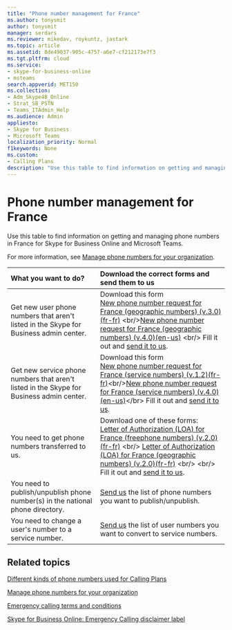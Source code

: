 ```yaml
---
title: "Phone number management for France"
ms.author: tonysmit
author: tonysmit
manager: serdars
ms.reviewer: mikedav, roykuntz, jastark
ms.topic: article
ms.assetid: 8de49037-905c-4757-a6e7-cf212173e7f3
ms.tgt.pltfrm: cloud
ms.service: 
- skype-for-business-online
- msteams
search.appverid: MET150
ms.collection: 
- Adm_Skype4B_Online
- Strat_SB_PSTN
- Teams_ITAdmin_Help
ms.audience: Admin
appliesto:
- Skype for Business 
- Microsoft Teams
localization_priority: Normal
f1keywords: None
ms.custom:
- Calling Plans
description: "Use this table to find information on getting and managing phone numbers in France for Skype for Business Online and Microsoft Teams."
---
```


# Phone number management for France

Use this table to find information on getting and managing phone numbers in France for Skype for Business Online and Microsoft Teams. 
  
For more information, see [Manage phone numbers for your organization](manage-phone-numbers-for-your-organization.md).
  
|**What you want to do?**|**Download the correct forms and send them to us**|
|:-----|:-----|
|Get new user phone numbers that aren't listed in the Skype for Business admin center.   <br/> | Download this form <br/> [New phone number request for France (geographic numbers) (v.3.0)(fr-fr)](https://github.com/MicrosoftDocs/OfficeDocs-SkypeForBusiness/blob/live/Teams/downloads/new-number-request-forms/new-phone-number-request-for-france-(geographic-numbers)-(v.3.0)-(fr-fr).pdf?raw=true) <br/>[New phone number request for France (geographic numbers) (v.4.0)(en-us)](https://github.com/MicrosoftDocs/OfficeDocs-SkypeForBusiness/blob/live/Teams/downloads/new-number-request-forms/new-phone-number-request-for-france-(v.4.0)-(en-us).pdf?raw=true) <br/>   Fill it out and [send it to us](mailto:ptneu@microsoft.com).  <br/> |
|Get new service phone numbers that aren't listed in the Skype for Business admin center. <br/> |Download this form </br> [New phone number request for France (service numbers) (v.1.2)(fr-fr)](https://github.com/MicrosoftDocs/OfficeDocs-SkypeForBusiness/blob/live/Teams/downloads/new-number-request-forms/New-phone-number-request-for-france-(service-numbers)-(v.1.2)-(fr-fr).pdf?raw=true)<br/>[New phone number request for France (service numbers) (v.4.0)(en-us)](https://github.com/MicrosoftDocs/OfficeDocs-SkypeForBusiness/blob/live/Teams/downloads/new-number-request-forms/new-phone-number-request-for-france-(v.4.0)-(en-us).pdf?raw=true)</br> Fill it out and [send it to us](mailto:ptneu@microsoft.com).
|You need to get phone numbers transferred to us.  <br/> |Download one of these forms: <br/> [Letter of Authorization (LOA) for France (freephone numbers) (v.2.0)(fr-fr)](https://github.com/MicrosoftDocs/OfficeDocs-SkypeForBusiness/blob/live/Teams/downloads/LOA-forms/letter-of-authorization-(loa)-for-france-(freephone-numbers)-(v.2.0)-(fr-fr).pdf?raw=true) <br/> [Letter of Authorization (LOA) for France (geographic numbers) (v.2.0)(fr-fr)](https://github.com/MicrosoftDocs/OfficeDocs-SkypeForBusiness/blob/live/Teams/downloads/LOA-forms/letter-of-authorization-(loa)-for-france-(geographic-numbers)-(v.2.0)-(fr-fr).pdf?raw=true) <br/>  <br/>  Fill it out and [send it to us](mailto:ptneu@microsoft.com).  <br/> |
|You need to publish/unpublish phone number(s) in the national phone directory.  <br/> |[Send us](mailto:ptneu@microsoft.com) the list of phone numbers you want to publish/unpublish. <br/> |
|You need to change a user's number to a service number.  <br/> |[Send us](mailto:ptneu@microsoft.com) the list of user numbers you want to convert to service numbers. <br/> |

## Related topics

[Different kinds of phone numbers used for Calling Plans](../different-kinds-of-phone-numbers-used-for-calling-plans.md)

[Manage phone numbers for your organization](manage-phone-numbers-for-your-organization.md)

[Emergency calling terms and conditions](../emergency-calling-terms-and-conditions.md)
  
[Skype for Business Online: Emergency Calling disclaimer label](https://github.com/MicrosoftDocs/OfficeDocs-SkypeForBusiness/blob/live/Teams/downloads/emergency-calling/emergency-calling-label-(en-us)-(v.1.0).zip?raw=true)
 

  
 